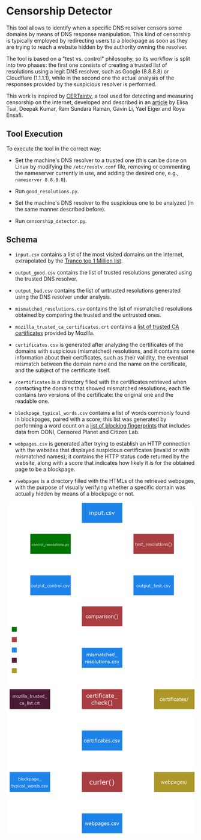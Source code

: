 # Censorship Detector 

This tool allows to identify when a specific DNS resolver censors some domains by means of DNS response manipulation. This kind of censorship is typically employed by redirecting users to a blockpage as soon as they are trying to reach a website hidden by the authority owning the resolver.

The tool is based on a "test vs. control" philosophy, so its workflow is split into two phases: the first one consists of creating a trusted list of resolutions using a legit DNS resolver, such as Google (8.8.8.8) or Cloudflare (1.1.1.1), while in the second one the actual analysis of the responses provided by the suspicious resolver is performed.

This work is inspired by [CERTainty](https://censoredplanet.org/certainty), a tool used for detecting and measuring censorship on the internet, developed and described in an [article](https://arxiv.org/abs/2305.08189) by Elisa Tsai, Deepak Kumar, Ram Sundara Raman, Gavin Li, Yael Eiger and Roya Ensafi.

## Tool Execution

To execute the tool in the correct way:

* Set the machine's DNS resolver to a trusted one (this can be done on Linux by modifying the `/etc/resolv.conf` file, removing or commenting the nameserver currently in use, and adding the desired one, e.g., `nameserver 8.8.8.8`). 

* Run `good_resolutions.py`.

* Set the machine's DNS resolver to the suspicious one to be analyzed (in the same manner described before).

* Run `censorship_detector.py`.

## Schema

* `input.csv` contains a list of the most visited domains on the internet, extrapolated by the [Tranco top 1 Million list](https://tranco-list.eu/).

* `output_good.csv` contains the list of trusted resolutions generated using the trusted DNS resolver.

* `output_bad.csv` contains the list of untrusted resolutions generated using the DNS resolver under analysis.

* `mismatched_resolutions.csv` contains the list of mismatched resolutions obtained by comparing the trusted and the untrusted ones.

* `mozilla_trusted_ca_certificates.crt` contains a [list of trusted CA certificates](https://ccadb.my.salesforce-sites.com/mozilla/IncludedCACertificateReport) provided by Mozilla.

* `certificates.csv` is generated after analyzing the certificates of the domains with suspicious (mismatched) resolutions, and it contains some information about their certificates, such as their validity, the eventual mismatch between the domain name and the name on the certificate, and the subject of the certificate itself.

* `/certificates` is a directory filled with the certificates retrieved when contacting the domains that showed mismatched resolutions; each file contains two versions of the certificate: the original one and the readable one.

* `blockpage_typical_words.csv` contains a list of words commonly found in blockpages, paired with a score; this list was generated by performing a word count on a [list of blocking fingerprints](https://github.com/ooni/blocking-fingerprints?tab=readme-ov-file#blocking-fingerprints) that includes data from OONI, Censored Planet and Citizen Lab.

* `webpages.csv` is generated after trying to establish an HTTP connection with the websites that displayed suspicious certificates (invalid or with mismatched names); it contains the HTTP status code returned by the website, along with a score that indicates how likely it is for the obtained page to be a blockpage.

* `/webpages` is a directory filled with the HTMLs of the retrieved webpages, with the purpose of visually verifying whether a specific domain was actually hidden by means of a blockpage or not.

![diagram](/img/diagram_nobg.png)
